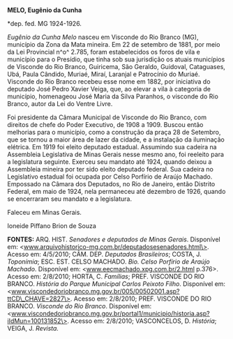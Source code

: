 **MELO, Eugênio da Cunha**

\*dep. fed. MG 1924-1926.

*Eugênio da Cunha Melo* nasceu em Visconde do Rio Branco (MG), município
da Zona da Mata mineira. Em 22 de setembro de 1881, por meio da Lei
Provincial n^o^ 2.785, foram estabelecidos os foros de vila e município
para o Presídio, que tinha sob sua jurisdição os atuais municípios de
Visconde do Rio Branco, Guiricema, São Geraldo, Guidoval, Cataguases,
Ubá, Paula Cândido, Muriaé, Miraí, Laranjal e Patrocínio do Muriaé.
Visconde do Rio Branco recebeu esse nome em 1882, por iniciativa do
deputado José Pedro Xavier Veiga, que, ao elevar a vila à categoria de
município, homenageou José Maria da Silva Paranhos, o visconde do Rio
Branco, autor da Lei do Ventre Livre.

Foi presidente da Câmara Municipal de Visconde do Rio Branco, com
direitos de chefe do Poder Executivo, de 1908 a 1909. Buscou então
melhorias para o município, como a construção da praça 28 de Setembro,
que se tornou a maior área de lazer da cidade, e a instalação da
iluminação elétrica. Em 1919 foi eleito deputado estadual. Assumindo sua
cadeira na Assembleia Legislativa de Minas Gerais nesse mesmo ano, foi
reeleito para a legislatura seguinte. Exerceu seu mandato até 1924,
quando deixou a Assembleia mineira por ter sido eleito deputado federal.
Sua cadeira no Legislativo estadual foi ocupada por Celso Porfírio de
Araújo Machado. Empossado na Câmara dos Deputados, no Rio de Janeiro,
então Distrito Federal, em maio de 1924, nela permaneceu até dezembro de
1926, quando se encerraram seu mandato e a legislatura.

Faleceu em Minas Gerais.

Ioneide Piffano Brion de Souza

**FONTES:** ARQ. HIST. *Senadores e deputados de Minas Gerais*.
Disponível em:
\<www.arquivohistorico-mg.com.br/deputadosesenadores.html\>. Acesso em:
4/5/2010; CÂM. DEP. *Deputados Brasileiros*; COSTA, J. *Toponímia*; ESC.
EST. CELSO MACHADO. *Bio. Celso Porfírio de Araújo Machado*. Disponível
em: \<www.eecmachado.xpg.com.br/2.html p.376\>. Acesso em: 2/8/2010;
HORTA, C. *Famílias*; PREF. VISCONDE DO RIO BRANCO. *História do Parque
Municipal Carlos Peixoto Filho*. Disponível em:
\<www.viscondedoriobranco.mg.gov.br/005/00502001.asp?ttCD\_CHAVE=2827\>.
Acesso em: 2/8/2010; PREF. VISCONDE DO RIO BRANCO. *Visconde do Rio
Branco*. Disponível em:
\<www.viscondedoriobranco.mg.gov.br/portal1/municipio/historia.asp?iIdMun=100131852\>.
Acesso em: 2/8/2010; VASCONCELOS, D. *História*; VEIGA, J. *Revista.*
